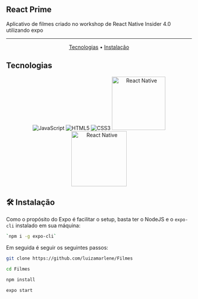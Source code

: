 ## React Prime
<p> Aplicativo de filmes criado no workshop de React Native Insider 4.0 utilizando expo <img src=''/> </p>

---

<p align="center">
 <a href="Tecnologias">Tecnologias</a> • 
 <a href="🛠️ Instalação">Instalação</a> 
</p>
  
</p>

## Tecnologias
<p align="center">
  <img alt="JavaScript" src="https://img.shields.io/badge/javascript-%23323330.svg?style=for-the-badge&logo=javascript&logoColor=%23F7DF1E"/>
  <img alt="HTML5" src="https://img.shields.io/badge/html5-%23E34F26.svg?style=for-the-badge&logo=html5&logoColor=white"/>
  <img alt="CSS3" src="https://img.shields.io/badge/css3-%231572B6.svg?style=for-the-badge&logo=css3&logoColor=white"/>
  <img alt="React Native" src="https://img.shields.io/badge/React_Native-20232A?style=for-the-badge&logo=react&logoColor=61DAFB" width="145" target="_blank">
  <img alt="React Native" src="https://img.shields.io/badge/Runs%20with%20Expo-000.svg?style=flat&logo=EXPO&labelColor=ffffff&logoColor=000" width='150'>

## 🛠️ Instalação

Como o propósito do Expo é facilitar o setup, basta ter o NodeJS e o `expo-cli` instalado em sua máquina:
```bash
`npm i -g expo-cli`
 ```
Em seguida é seguir os seguintes passos: 
```bash
git clone https://github.com/luizamarlene/Filmes
```
```bash
cd Filmes
```
```bash
npm install
```
```bash
expo start
```



